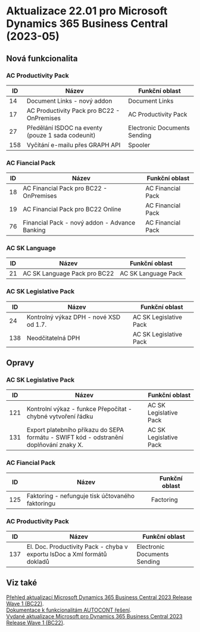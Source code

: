 # Aktualizace 22.01 pro Microsoft Dynamics 365 Business Central (2023-05)

## Nová funkcionalita

### AC Productivity Pack

| ID | Název | Funkční oblast|
| --------- | --------- | --------- |
|14|Document Links - nový addon|Document Links|
|17|AC Productivity Pack pro BC22 - OnPremises|AC Productivity Pack|
|27|Předělání ISDOC na eventy (pouze 1 sada codeunit)|Electronic Documents Sending|
|158|Vyčítání e-mailu přes GRAPH API|Spooler|

### AC Fiancial Pack

| ID | Název | Funkční oblast|
| --------- | --------- | --------- |
|18|AC Financial Pack pro BC22 - OnPremises|AC Financial Pack|
|19|AC Financial Pack pro BC22 Online|AC Financial Pack|
|76|Financial Pack - nový addon - Advance Banking|AC Financial Pack|

### AC SK Language

| ID | Název | Funkční oblast|
| --------- | --------- | --------- |
|21|AC SK Language Pack pro BC22|AC SK Language Pack|

### AC SK Legislative Pack

| ID | Název | Funkční oblast|
| --------- | --------- | --------- |
|24|Kontrolný výkaz DPH - nové XSD od 1.7.|AC SK Legislative Pack|
|138|Neodčitatelná DPH|AC SK Legislative Pack|

## Opravy

### AC SK Legislative Pack

| ID | Název | Funkční oblast|
| --------- | --------- | --------- |
|121|Kontrolní výkaz - funkce Přepočítat - chybné vytvoření řádku|AC SK Legislative Pack|
|131|Export platebního příkazu do SEPA formátu - SWIFT kód - odstranění doplňování znaky X. |AC SK Legislative Pack|

### AC Fiancial Pack

| ID | Název | Funkční oblast|
| --------- | --------- | --------- |
|125|Faktoring - nefunguje tisk účtovaného faktoringu|Factoring|

### AC Productivity Pack

| ID | Název | Funkční oblast|
| --------- | --------- | --------- |
|137|El. Doc. Productivity Pack - chyba v exportu IsDoc a Xml formátů dokladů|Electronic Documents Sending|

## Viz také

[Přehled aktualizací Microsoft Dynamics 365 Business Central 2023 Release Wave 1 (BC22)](Updates-bc22.md).  
[Dokumentace k funkcionalitám AUTOCONT řešení](https://muj.autocont.cz/docs/cs-cz/dynamics365/business-central/AC-Solutions/ac-solutions.html).  
[Vydané aktualizace Microsoft pro Dynamics 365 Business Central 2023 Release Wave 1 (BC22)](https://support.microsoft.com/en-us/topic/released-updates-for-microsoft-dynamics-365-business-central-2023-release-wave-1-37e2d08e-6f61-4522-90ba-1cea59d8de51).  
